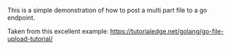 This is a simple demonstration of how to post a multi part file to a go endpoint.

Taken from this excellent example: https://tutorialedge.net/golang/go-file-upload-tutorial/